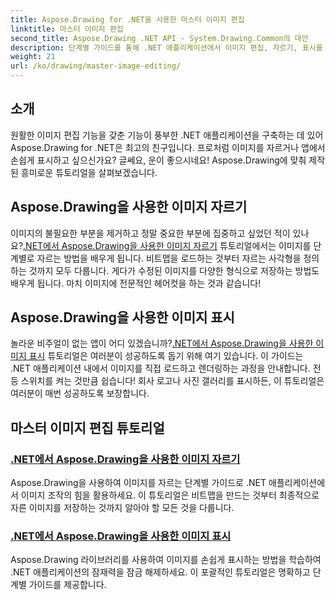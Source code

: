 ```yaml
---
title: Aspose.Drawing for .NET을 사용한 마스터 이미지 편집
linktitle: 마스터 이미지 편집
second_title: Aspose.Drawing .NET API - System.Drawing.Common의 대안
description: 단계별 가이드를 통해 .NET 애플리케이션에서 이미지 편집, 자르기, 표시를 마스터할 수 있는 Aspose.Drawing for .NET 튜토리얼을 살펴보세요.
weight: 21
url: /ko/drawing/master-image-editing/
---
```

## 소개

원활한 이미지 편집 기능을 갖춘 기능이 풍부한 .NET 애플리케이션을 구축하는 데 있어 Aspose.Drawing for .NET은 최고의 친구입니다. 프로처럼 이미지를 자르거나 앱에서 손쉽게 표시하고 싶으신가요? 글쎄요, 운이 좋으시네요! Aspose.Drawing에 맞춰 제작된 흥미로운 튜토리얼을 살펴보겠습니다.

## Aspose.Drawing을 사용한 이미지 자르기  
 이미지의 불필요한 부분을 제거하고 정말 중요한 부분에 집중하고 싶었던 적이 있나요?[.NET에서 Aspose.Drawing을 사용한 이미지 자르기](./image-cropping/) 튜토리얼에서는 이미지를 단계별로 자르는 방법을 배우게 됩니다. 비트맵을 로드하는 것부터 자르는 사각형을 정의하는 것까지 모두 다룹니다. 게다가 수정된 이미지를 다양한 형식으로 저장하는 방법도 배우게 됩니다. 마치 이미지에 전문적인 헤어컷을 하는 것과 같습니다!  

## Aspose.Drawing을 사용한 이미지 표시  
 놀라운 비주얼이 없는 앱이 어디 있겠습니까?[.NET에서 Aspose.Drawing을 사용한 이미지 표시](./image-display/) 튜토리얼은 여러분이 성공하도록 돕기 위해 여기 있습니다. 이 가이드는 .NET 애플리케이션 내에서 이미지를 직접 로드하고 렌더링하는 과정을 안내합니다. 전등 스위치를 켜는 것만큼 쉽습니다! 회사 로고나 사진 갤러리를 표시하든, 이 튜토리얼은 여러분이 매번 성공하도록 보장합니다.
  
## 마스터 이미지 편집 튜토리얼
### [.NET에서 Aspose.Drawing을 사용한 이미지 자르기](./image-cropping/)
Aspose.Drawing을 사용하여 이미지를 자르는 단계별 가이드로 .NET 애플리케이션에서 이미지 조작의 힘을 활용하세요. 이 튜토리얼은 비트맵을 만드는 것부터 최종적으로 자른 이미지를 저장하는 것까지 알아야 할 모든 것을 다룹니다.
### [.NET에서 Aspose.Drawing을 사용한 이미지 표시](./image-display/)
Aspose.Drawing 라이브러리를 사용하여 이미지를 손쉽게 표시하는 방법을 학습하여 .NET 애플리케이션의 잠재력을 잠금 해제하세요. 이 포괄적인 튜토리얼은 명확하고 단계별 가이드를 제공합니다.